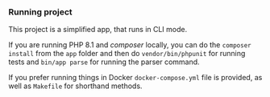### Running project
This project is a simplified app, that runs in CLI mode. 

If you are running PHP 8.1 and _composer_ locally, you can do the `composer install` from the `app` folder and then do 
`vendor/bin/phpunit` for running tests and `bin/app parse` for running the parser command.

If you prefer running things in Docker `docker-compose.yml` file is provided, as well as `Makefile` for shorthand methods.
